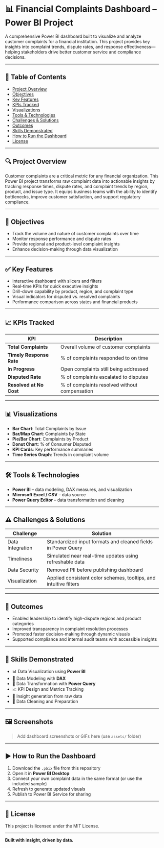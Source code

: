 # 📊 Financial Complaints Dashboard – Power BI Project

A comprehensive Power BI dashboard built to visualize and analyze customer complaints for a financial institution. This project provides key insights into complaint trends, dispute rates, and response effectiveness—helping stakeholders drive better customer service and compliance decisions.

---

## 📌 Table of Contents
- [Project Overview](#project-overview)
- [Objectives](#objectives)
- [Key Features](#key-features)
- [KPIs Tracked](#kpis-tracked)
- [Visualizations](#visualizations)
- [Tools & Technologies](#tools--technologies)
- [Challenges & Solutions](#challenges--solutions)
- [Outcomes](#outcomes)
- [Skills Demonstrated](#skills-demonstrated)
- [How to Run the Dashboard](#how-to-run-the-dashboard)
- [License](#license)

---

## 🔍 Project Overview

Customer complaints are a critical metric for any financial organization. This Power BI project transforms raw complaint data into actionable insights by tracking response times, dispute rates, and complaint trends by region, product, and issue type. It equips business teams with the ability to identify bottlenecks, improve customer satisfaction, and support regulatory compliance.

---

## 🎯 Objectives

- Track the volume and nature of customer complaints over time
- Monitor response performance and dispute rates
- Provide regional and product-level complaint insights
- Enhance decision-making through data visualization

---

## ✅ Key Features

- Interactive dashboard with slicers and filters
- Real-time KPIs for quick executive insights
- Drill-down capability by product, region, and complaint type
- Visual indicators for disputed vs. resolved complaints
- Performance comparison across states and financial products

---

## 📈 KPIs Tracked

| KPI                        | Description |
|----------------------------|-------------|
| **Total Complaints**       | Overall volume of customer complaints |
| **Timely Response Rate**   | % of complaints responded to on time |
| **In Progress**            | Open complaints still being addressed |
| **Disputed Rate**          | % of complaints escalated to disputes |
| **Resolved at No Cost**    | % of complaints resolved without compensation |

---

## 📊 Visualizations

- **Bar Chart**: Total Complaints by Issue
- **Bar/Map Chart**: Complaints by State
- **Pie/Bar Chart**: Complaints by Product
- **Donut Chart**: % of Consumer Disputed
- **KPI Cards**: Key performance summaries
- **Time Series Graph**: Trends in complaint volume

---

## 🛠️ Tools & Technologies

- **Power BI** – data modeling, DAX measures, and visualization
- **Microsoft Excel / CSV** – data source
- **Power Query Editor** – data transformation and cleaning

---

## ⚠️ Challenges & Solutions

| Challenge        | Solution |
|------------------|----------|
| Data Integration | Standardized input formats and cleaned fields in Power Query |
| Timeliness       | Simulated near real-time updates using refreshable data |
| Data Security    | Removed PII before publishing dashboard |
| Visualization    | Applied consistent color schemes, tooltips, and intuitive filters |

---

## 🎉 Outcomes

- Enabled leadership to identify high-dispute regions and product categories
- Improved transparency in complaint resolution processes
- Promoted faster decision-making through dynamic visuals
- Supported compliance and internal audit teams with accessible insights

---

## 💼 Skills Demonstrated

- 📊 Data Visualization using **Power BI**
- 📐 Data Modeling with **DAX**
- 🔄 Data Transformation with **Power Query**
- 📈 KPI Design and Metrics Tracking
- 🧠 Insight generation from raw data
- 🧹 Data Cleaning and Preparation

---

## 🖼️ Screenshots

> Add dashboard screenshots or GIFs here (use `assets/` folder)

---

## ▶️ How to Run the Dashboard

1. Download the `.pbix` file from this repository
2. Open it in **Power BI Desktop**
3. Connect your own complaint data in the same format (or use the included sample)
4. Refresh to generate updated visuals
5. Publish to Power BI Service for sharing

---

## 📄 License

This project is licensed under the MIT License.

---

**Built with insight, driven by data.**
